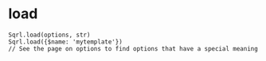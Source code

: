# load

```text
Sqrl.load(options, str)
Sqrl.load({$name: 'mytemplate'})
// See the page on options to find options that have a special meaning
```



